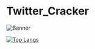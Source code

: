 # Twitter_Cracker

![Banner](https://user-images.githubusercontent.com/100778134/234488978-2b45e221-aeed-4f88-ae02-489db4ec8480.jpg)

[![Top Langs](https://github-readme-stats.vercel.app/api/top-langs/Arimawn=anuraghazra&hide_progress=true)](https://github.com/anuraghazra/github-readme-stats)
